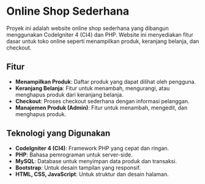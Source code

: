 # Online Shop Sederhana

Proyek ini adalah website online shop sederhana yang dibangun menggunakan CodeIgniter 4 (CI4) dan PHP. Website ini menyediakan fitur dasar untuk toko online seperti menampilkan produk, keranjang belanja, dan checkout.

## Fitur

- **Menampilkan Produk**: Daftar produk yang dapat dilihat oleh pengguna.
- **Keranjang Belanja**: Fitur untuk menambah, mengurangi, atau menghapus produk dari keranjang belanja.
- **Checkout**: Proses checkout sederhana dengan informasi pelanggan.
- **Manajemen Produk (Admin)**: Fitur untuk menambah, mengedit, dan menghapus produk.

## Teknologi yang Digunakan

- **CodeIgniter 4 (CI4)**: Framework PHP yang cepat dan ringan.
- **PHP**: Bahasa pemrograman untuk server-side.
- **MySQL**: Database untuk menyimpan data produk dan transaksi.
- **Bootstrap**: Untuk desain tampilan yang responsif.
- **HTML, CSS, JavaScript**: Untuk struktur dan desain halaman.

